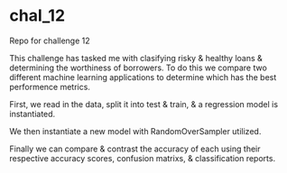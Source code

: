 # chal_12
Repo for challenge 12


This challenge has tasked me with clasifying risky & healthy loans & determining the worthiness of borrowers. To do this we compare two different machine learning applications to determine which has the best performence metrics. 

First, we read in the data, split it into test & train, & a regression model is instantiated. 

We then instantiate a new model with RandomOverSampler utilized. 

Finally we can compare & contrast the accuracy of each using their respective accuracy scores, confusion matrixs, & classification reports. 
